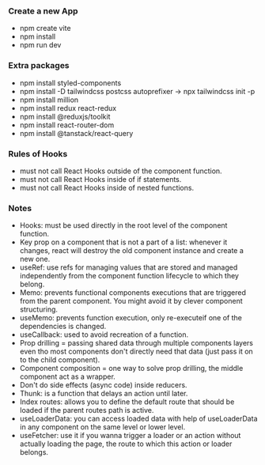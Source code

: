 ### Create a new App 

- npm create vite 
- npm install 
- npm run dev 

### Extra packages 

- npm install styled-components 
- npm install -D tailwindcss postcss autoprefixer -> npx tailwindcss init -p 
- npm install million 
- npm install redux react-redux 
- npm install @reduxjs/toolkit 
- npm install react-router-dom 
- npm install @tanstack/react-query 

### Rules of Hooks 

- must not call React Hooks outside of the component function. 
- must not call React Hooks inside of if statements. 
- must not call React Hooks inside of nested functions. 

### Notes 

- Hooks: must be used directly in the root level of the component function. 
- Key prop on a component that is not a part of a list: whenever it changes, react will destroy the old component instance and create a new one. 
- useRef: use refs for managing values that are stored and managed independently from the component function lifecycle to which they belong. 
- Memo: prevents functional components executions that are triggered from the parent component. You might avoid it by clever component structuring. 
- useMemo: prevents function execution, only re-executeif one of the dependencies is changed. 
- useCallback: used to avoid recreation of a function. 
- Prop drilling = passing shared data through multiple components layers even tho most components don't directly need that data (just pass it on to the child component). 
- Component composition = one way to solve prop drilling, the middle component act as a wrapper. 
- Don't do side effects (async code) inside reducers. 
- Thunk: is a function that delays an action until later. 
- Index routes: allows you to define the default route that should be loaded if the parent routes path is active. 
- useLoaderData: you can access loaded data with help of useLoaderData in any component on the same level or lower level. 
- useFetcher: use it if you wanna trigger a loader or an action without actually loading the page, the route to which this action or loader belongs. 
